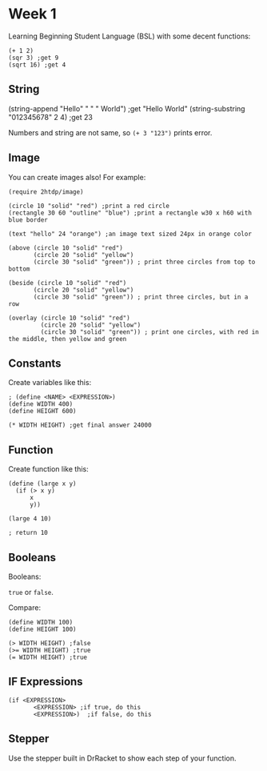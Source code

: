 # Week 1

Learning Beginning Student Language (BSL) with some decent functions:

```
(+ 1 2)
(sqr 3) ;get 9
(sqrt 16) ;get 4
```

## String

(string-append "Hello" " " " World") ;get "Hello World"
(string-substring "012345678" 2 4) ;get 23

Numbers and string are not same, so `(+ 3 "123")` prints error.

## Image

You can create images also! For example:

```
(require 2htdp/image)

(circle 10 "solid" "red") ;print a red circle
(rectangle 30 60 "outline" "blue") ;print a rectangle w30 x h60 with blue border

(text "hello" 24 "orange") ;an image text sized 24px in orange color

(above (circle 10 "solid" "red")
       (circle 20 "solid" "yellow")
       (circle 30 "solid" "green")) ; print three circles from top to bottom

(beside (circle 10 "solid" "red")
       (circle 20 "solid" "yellow")
       (circle 30 "solid" "green")) ; print three circles, but in a row

(overlay (circle 10 "solid" "red")
         (circle 20 "solid" "yellow")
         (circle 30 "solid" "green")) ; print one circles, with red in the middle, then yellow and green
```


## Constants

Create variables like this:

```
; (define <NAME> <EXPRESSION>)
(define WIDTH 400)
(define HEIGHT 600)

(* WIDTH HEIGHT) ;get final answer 24000

```

## Function

Create function like this:

```
(define (large x y)
  (if (> x y)
      x
      y))

(large 4 10)

; return 10

```

## Booleans

Booleans:

`true` or `false`.

Compare: 

```
(define WIDTH 100)
(define HEIGHT 100)

(> WIDTH HEIGHT) ;false
(>= WIDTH HEIGHT) ;true
(= WIDTH HEIGHT) ;true
```

## IF Expressions

```
(if <EXPRESSION>
       <EXPRESSION> ;if true, do this
       <EXPRESSION>)  ;if false, do this

```

## Stepper

Use the stepper built in DrRacket to show each step of your function.